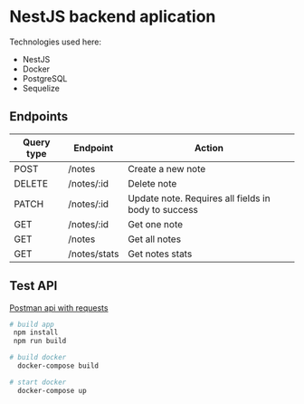 # NestJS backend aplication

<p>Technologies used here:</p>
<ul>
  <li>NestJS</li>
  <li>Docker</li>
  <li>PostgreSQL</li>
  <li>Sequelize</li>
</ul>

## Endpoints

| Query type  | Endpoint | Action |
| ------------- | ------------- | ------------- |
| POST   | /notes  | Create a new note |
| DELETE   | /notes/:id  | Delete note |
| PATCH   | /notes/:id  | Update  note. Requires all fields in body to success |
| GET   | /notes/:id  | Get one note |
| GET   | /notes  | Get all notes |
| GET   | /notes/stats  | Get notes stats |

## Test API
<a href="https://www.postman.com/maintenance-cosmonaut-54646592/workspace/todos/request/28621909-5959b277-09f3-40b6-9648-176ba4c14afe">
Postman api with requests
</a>

```bash
# build app
 npm install
 npm run build

# build docker
  docker-compose build

# start docker
  docker-compose up
```
